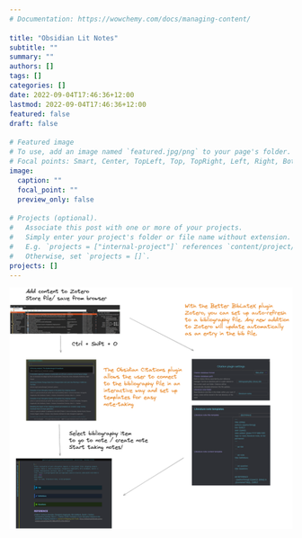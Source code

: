 ```yaml
---
# Documentation: https://wowchemy.com/docs/managing-content/

title: "Obsidian Lit Notes"
subtitle: ""
summary: ""
authors: []
tags: []
categories: []
date: 2022-09-04T17:46:36+12:00
lastmod: 2022-09-04T17:46:36+12:00
featured: false
draft: false

# Featured image
# To use, add an image named `featured.jpg/png` to your page's folder.
# Focal points: Smart, Center, TopLeft, Top, TopRight, Left, Right, BottomLeft, Bottom, BottomRight.
image:
  caption: ""
  focal_point: ""
  preview_only: false

# Projects (optional).
#   Associate this post with one or more of your projects.
#   Simply enter your project's folder or file name without extension.
#   E.g. `projects = ["internal-project"]` references `content/project/deep-learning/index.md`.
#   Otherwise, set `projects = []`.
projects: []
---
```


![](obsidian-literature-notes.png)